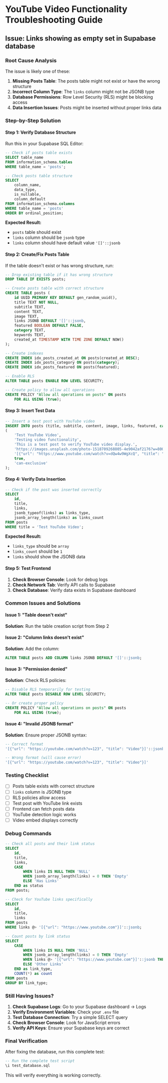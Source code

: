 # YouTube Video Functionality Troubleshooting Guide

## Issue: Links showing as empty set in Supabase database

### Root Cause Analysis

The issue is likely one of these:

1. **Missing Posts Table**: The posts table might not exist or have the wrong structure
2. **Incorrect Column Type**: The `links` column might not be JSONB type
3. **Database Permissions**: Row Level Security (RLS) might be blocking access
4. **Data Insertion Issues**: Posts might be inserted without proper links data

### Step-by-Step Solution

#### Step 1: Verify Database Structure

Run this in your Supabase SQL Editor:

```sql
-- Check if posts table exists
SELECT table_name 
FROM information_schema.tables 
WHERE table_name = 'posts';

-- Check posts table structure
SELECT 
    column_name,
    data_type,
    is_nullable,
    column_default
FROM information_schema.columns 
WHERE table_name = 'posts' 
ORDER BY ordinal_position;
```

**Expected Result:**
- `posts` table should exist
- `links` column should be `jsonb` type
- `links` column should have default value `'[]'::jsonb`

#### Step 2: Create/Fix Posts Table

If the table doesn't exist or has wrong structure, run:

```sql
-- Drop existing table if it has wrong structure
DROP TABLE IF EXISTS posts;

-- Create posts table with correct structure
CREATE TABLE posts (
    id UUID PRIMARY KEY DEFAULT gen_random_uuid(),
    title TEXT NOT NULL,
    subtitle TEXT,
    content TEXT,
    image TEXT,
    links JSONB DEFAULT '[]'::jsonb,
    featured BOOLEAN DEFAULT FALSE,
    category TEXT,
    keywords TEXT,
    created_at TIMESTAMP WITH TIME ZONE DEFAULT NOW()
);

-- Create indexes
CREATE INDEX idx_posts_created_at ON posts(created_at DESC);
CREATE INDEX idx_posts_category ON posts(category);
CREATE INDEX idx_posts_featured ON posts(featured);

-- Enable RLS
ALTER TABLE posts ENABLE ROW LEVEL SECURITY;

-- Create policy to allow all operations
CREATE POLICY "Allow all operations on posts" ON posts
    FOR ALL USING (true);
```

#### Step 3: Insert Test Data

```sql
-- Insert a test post with YouTube video
INSERT INTO posts (title, subtitle, content, image, links, featured, category) VALUES
(
    'Test YouTube Video',
    'Testing video functionality',
    'This is a test post to verify YouTube video display.',
    'https://images.unsplash.com/photo-1518709268805-4e9042af2176?w=800&h=400&fit=crop',
    '[{"url": "https://www.youtube.com/watch?v=dQw4w9WgXcQ", "title": "Test Video"}]'::jsonb,
    true,
    'can-exclusive'
);
```

#### Step 4: Verify Data Insertion

```sql
-- Check if the post was inserted correctly
SELECT 
    id,
    title,
    links,
    jsonb_typeof(links) as links_type,
    jsonb_array_length(links) as links_count
FROM posts 
WHERE title = 'Test YouTube Video';
```

**Expected Result:**
- `links_type` should be `array`
- `links_count` should be `1`
- `links` should show the JSONB data

#### Step 5: Test Frontend

1. **Check Browser Console**: Look for debug logs
2. **Check Network Tab**: Verify API calls to Supabase
3. **Check Database**: Verify data exists in Supabase dashboard

### Common Issues and Solutions

#### Issue 1: "Table doesn't exist"
**Solution**: Run the table creation script from Step 2

#### Issue 2: "Column links doesn't exist"
**Solution**: Add the column:
```sql
ALTER TABLE posts ADD COLUMN links JSONB DEFAULT '[]'::jsonb;
```

#### Issue 3: "Permission denied"
**Solution**: Check RLS policies:
```sql
-- Disable RLS temporarily for testing
ALTER TABLE posts DISABLE ROW LEVEL SECURITY;

-- Or create proper policy
CREATE POLICY "Allow all operations on posts" ON posts
    FOR ALL USING (true);
```

#### Issue 4: "Invalid JSONB format"
**Solution**: Ensure proper JSONB syntax:
```sql
-- Correct format
'[{"url": "https://youtube.com/watch?v=123", "title": "Video"}]'::jsonb

-- Wrong format (will cause error)
'[{"url": "https://youtube.com/watch?v=123", "title": "Video"}]'
```

### Testing Checklist

- [ ] Posts table exists with correct structure
- [ ] `links` column is JSONB type
- [ ] RLS policies allow access
- [ ] Test post with YouTube link exists
- [ ] Frontend can fetch posts data
- [ ] YouTube detection logic works
- [ ] Video embed displays correctly

### Debug Commands

```sql
-- Check all posts and their link status
SELECT 
    id,
    title,
    links,
    CASE 
        WHEN links IS NULL THEN 'NULL'
        WHEN jsonb_array_length(links) = 0 THEN 'Empty'
        ELSE 'Has Links'
    END as status
FROM posts;

-- Check for YouTube links specifically
SELECT 
    id,
    title,
    links
FROM posts 
WHERE links @> '[{"url": "https://www.youtube.com"}]'::jsonb;

-- Count posts by link status
SELECT 
    CASE 
        WHEN links IS NULL THEN 'NULL'
        WHEN jsonb_array_length(links) = 0 THEN 'Empty'
        WHEN links @> '[{"url": "https://www.youtube.com"}]'::jsonb THEN 'YouTube'
        ELSE 'Other Links'
    END as link_type,
    COUNT(*) as count
FROM posts 
GROUP BY link_type;
```

### Still Having Issues?

1. **Check Supabase Logs**: Go to your Supabase dashboard → Logs
2. **Verify Environment Variables**: Check your `.env` file
3. **Test Database Connection**: Try a simple SELECT query
4. **Check Browser Console**: Look for JavaScript errors
5. **Verify API Keys**: Ensure your Supabase keys are correct

### Final Verification

After fixing the database, run this complete test:

```sql
-- Run the complete test script
\i test_database.sql
```

This will verify everything is working correctly.
